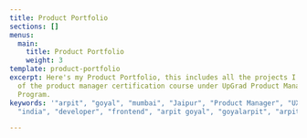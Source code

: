 ```yaml
---
title: Product Portfolio
sections: []
menus:
  main:
    title: Product Portfolio
    weight: 3
template: product-portfolio
excerpt: Here's my Product Portfolio, this includes all the projects I did as a part
  of the product manager certification course under UpGrad Product Management Certification
  Program.
keywords: '"arpit", "goyal", "mumbai", "Jaipur", "Product Manager", "UX designer",
  "india", "developer", "frontend", "arpit goyal", "goyalarpit", "arpitgoyal"'

---
```

